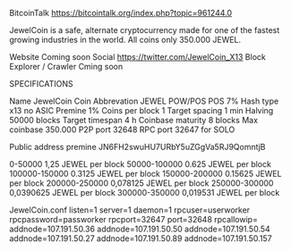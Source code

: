 BitcoinTalk https://bitcointalk.org/index.php?topic=961244.0

JewelCoin is a safe, alternate cryptocurrency made for one of the fastest growing industries in the world.
All coins only 350.000 JEWEL.

Website
Coming soon
Social
https://twitter.com/JewelCoin_X13
Block Explorer / Crawler
Cming soon

SPECIFICATIONS

Name JewelCoin
Coin Abbrevation JEWEL
POW/POS
POS 7%
Hash type  x13 no ASIC
Premine 1%
Coins per block 1
Target spacing 1 min
Halving 50000 blocks
Target timespan 4 h
Coinbase maturity 8 blocks
Max coinbase 350.000
P2P port 32648
RPC port 32647 for SOLO

Public address premine JN6FH2swuHU7URbY5uZGgVa5RJ9QomntjB

0-50000 1,25 JEWEL per block
50000-100000 0.625 JEWEL per block
100000-150000 0.3125 JEWEL per block
150000-200000 0.15625 JEWEL per block
200000-250000 0,078125 JEWEL per block
250000-300000 0,0390625 JEWEL per block
300000-350000 0,019531 JEWEL per block

JewelCoin.conf
listen=1
server=1
daemon=1
rpcuser=userworker
rpcpassword=passworker
rpcport=32647
port=32648
rpcallowip=
addnode=107.191.50.36
addnode=107.191.50.50
addnode=107.191.50.54
addnode=107.191.50.27
addnode=107.191.50.89
addnode=107.191.50.157



